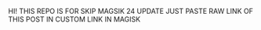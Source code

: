 HI!
THIS REPO IS FOR SKIP MAGSIK 24 UPDATE
JUST PASTE RAW LINK OF THIS POST IN CUSTOM LINK IN MAGISK
